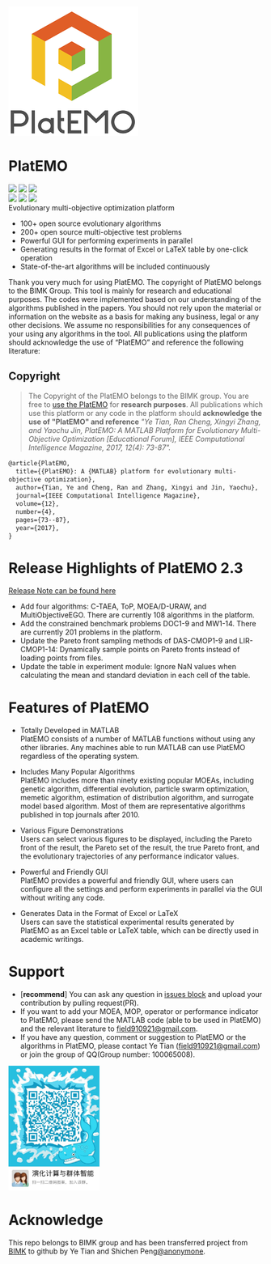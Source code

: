 <img src="./Doc/logo.png" width=256 height=256 />  

# PlatEMO
[![](https://img.shields.io/badge/Download-Latest-yellow.svg)](https://github.com/BIMK/PlatEMO/archive/master.zip) 
[![](https://img.shields.io/github/release/BIMK/PlatEMO.svg)](https://github.com/BIMK/PlatEMO/releases/)
[![](https://img.shields.io/badge/Matlab-%3E%3D%202014a%20-blue.svg)](#PlatEMO)  
[![](https://img.shields.io/badge/Windows-Pass-brightgreen.svg)](#PlatEMO)
[![](https://img.shields.io/badge/Linux-Pass-brightgreen.svg)](#PlatEMO)
[![](https://img.shields.io/badge/MacOS-Validating-red.svg)](#PlatEMO)  
Evolutionary multi-objective optimization platform
* 100+ open source evolutionary algorithms
* 200+ open source multi-objective test problems
* Powerful GUI for performing experiments in parallel
* Generating results in the format of Excel or LaTeX table by one-click operation
* State-of-the-art algorithms will be included continuously

Thank you very much for using PlatEMO. The copyright of PlatEMO belongs to the BIMK Group. This
tool is mainly for research and educational purposes. The codes were implemented based on our
understanding of the algorithms published in the papers. You should not rely upon the material or
information on the website as a basis for making any business, legal or any other decisions. We
assume no responsibilities for any consequences of your using any algorithms in the tool. All
publications using the platform should acknowledge the use of “PlatEMO” and reference the
following literature:

## Copyright
> The Copyright of the PlatEMO belongs to the BIMK group. You are free to [use the PlatEMO](https://github.com/BIMK/PlatEMO/releases) for **research purposes**. All publications which use this platform or any code in the platform should **acknowledge the use of "PlatEMO" and reference** _"Ye Tian, Ran Cheng, Xingyi Zhang, and Yaochu Jin, PlatEMO: A MATLAB Platform for Evolutionary Multi-Objective Optimization [Educational Forum], IEEE Computational Intelligence Magazine, 2017, 12(4): 73-87"._  

```
@article{PlatEMO,
  title={{PlatEMO}: A {MATLAB} platform for evolutionary multi-objective optimization},
  author={Tian, Ye and Cheng, Ran and Zhang, Xingyi and Jin, Yaochu},
  journal={IEEE Computational Intelligence Magazine},
  volume={12},
  number={4},
  pages={73--87},
  year={2017},
}
```  
# Release Highlights of PlatEMO 2.3  
[Release Note can be found here](./Doc/releasenote.md)

* Add four algorithms: C-TAEA, ToP, MOEA/D-URAW, and MultiObjectiveEGO. There are currently 108 algorithms in the platform.
* Add the constrained benchmark problems DOC1-9 and MW1-14. There are currently 201 problems in the platform.
* Update the Pareto front sampling methods of DAS-CMOP1-9 and LIR-CMOP1-14: Dynamically sample points on Pareto fronts instead of loading points from files.
* Update the table in experiment module: Ignore NaN values when calculating the mean and standard deviation in each cell of the table.


# Features of PlatEMO
*  Totally Developed in MATLAB  
PlatEMO consists of a number of MATLAB functions without using any other libraries. Any machines able to run MATLAB can use PlatEMO regardless of the operating system.  

*  Includes Many Popular Algorithms  
PlatEMO includes more than ninety existing popular MOEAs, including genetic algorithm, differential evolution, particle swarm optimization, memetic algorithm, estimation of distribution algorithm, and surrogate model based algorithm. Most of them are representative algorithms published in top journals after 2010.  

*  Various Figure Demonstrations  
Users can select various figures to be displayed, including the Pareto front of the result, the Pareto set of the result, the true Pareto front, and the evolutionary trajectories of any performance indicator values.  

*  Powerful and Friendly GUI  
PlatEMO provides a powerful and friendly GUI, where users can configure all the settings and perform experiments in parallel via the GUI without writing any code.  

*  Generates Data in the Format of Excel or LaTeX  
Users can save the statistical experimental results generated by PlatEMO as an Excel table or LaTeX table, which can be directly used in academic writings.  

# Support  
* [**recommend**] You can ask any question in [issues block](https://github.com/BIMK/PlatEMO/issues) and upload your contribution by pulling request(PR).   
* If you want to add your MOEA, MOP, operator or performance indicator to PlatEMO, please send the MATLAB code (able to be used in PlatEMO) and the relevant literature to field910921@gmail.com.  
* If you have any question, comment or suggestion to PlatEMO or the algorithms in PlatEMO, please contact Ye Tian (field910921@gmail.com) or join the group of QQ(Group number: 100065008).    
 
<img src="./Doc/QQgroupNumber.jpg" width=180>  

# Acknowledge  
This repo belongs to BIMK group and has been transferred project from [BIMK](http://bimk.ahu.edu.cn/) to github by Ye Tian and Shichen Peng[@anonymone](https://github.com/anonymone).